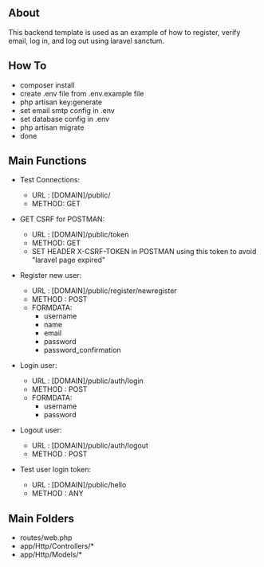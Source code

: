 ## About

This backend template is used as an example of how to register, verify email, log in, and log out using laravel sanctum.

## How To

- composer install
- create .env file from .env.example file
- php artisan key:generate
- set email smtp config in .env
- set database config in .env
- php artisan migrate
- done

## Main Functions
- Test Connections:
    - URL : [DOMAIN]/public/
    - METHOD: GET

- GET CSRF for POSTMAN:
    - URL : [DOMAIN]/public/token
    - METHOD: GET
    - SET HEADER X-CSRF-TOKEN in POSTMAN using this token to avoid "laravel page expired"

- Register new user:
    - URL : [DOMAIN]/public/register/newregister
    - METHOD : POST
    - FORMDATA:
        - username
        - name
        - email
        - password
        - password_confirmation

- Login user:
    - URL : [DOMAIN]/public/auth/login
    - METHOD : POST
    - FORMDATA:
        - username
        - password

- Logout user:
    - URL : [DOMAIN]/public/auth/logout
    - METHOD : POST

- Test user login token:
    - URL : [DOMAIN]/public/hello
    - METHOD : ANY

## Main Folders

- routes/web.php
- app/Http/Controllers/*
- app/Http/Models/*